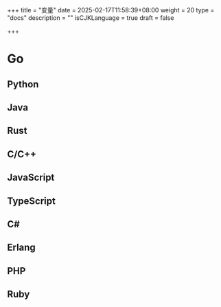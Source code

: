 +++
title = "变量"
date = 2025-02-17T11:58:39+08:00
weight = 20
type = "docs"
description = ""
isCJKLanguage = true
draft = false

+++

# Go





## Python



## Java





## Rust





## C/C++





## JavaScript





## TypeScript





## C#





## Erlang





## PHP





## Ruby








